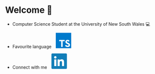# Welcome 👋
- Computer Science Student at the University of New South Wales 💻

- Favourite language
[<img src=typescript.svg style="padding-left: 10px; width: 50px"/>](https://www.typescriptlang.org)

- Connect with me
[<img src=linkedin.svg style="padding-left: 10px; width: 50px"/>](https://www.linkedin.com/in/kaiqiliang)